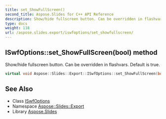 ```yaml
---
title: set_ShowFullScreen()
second_title: Aspose.Slides for C++ API Reference
description: Show/hide fullscreen button. Can be overridden in flashvars. Default is true.
type: docs
weight: 118
url: /aspose.slides.export/iswfoptions/set_showfullscreen/
---
```

## ISwfOptions::set_ShowFullScreen(bool) method


Show/hide fullscreen button. Can be overridden in flashvars. Default is true.

```cpp
virtual void Aspose::Slides::Export::ISwfOptions::set_ShowFullScreen(bool value)=0
```

## See Also

* Class [ISwfOptions](../)
* Namespace [Aspose::Slides::Export](../../)
* Library [Aspose.Slides](../../../)